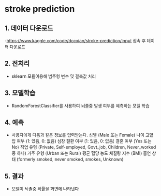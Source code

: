 # stroke prediction

## 1. 데이터 다운로드
-https://www.kaggle.com/code/docxian/stroke-prediction/input 접속 후 데이터 다운로드

## 2. 전처리
- sklearn 모듈이용해 범주형 변수 및 결측값 처리

## 3. 모델학습
- RandomForestClassifier를 사용하여 뇌졸중 발생 여부를 예측하는 모델 학습

## 4. 예측
- 사용자에게 다음과 같은 정보를 입력받는다.
  성별 (Male 또는 Female)
  나이
  고혈압 여부 (1: 있음, 0: 없음)
  심장 질환 여부 (1: 있음, 0: 없음)
  결혼 여부 (Yes 또는 No)
  직업 유형 (Private, Self-employed, Govt_job, Children, Never_worked 중 하나)
  거주 유형 (Urban 또는 Rural)
  평균 혈당 농도
  체질량 지수 (BMI)
  흡연 상태 (formerly smoked, never smoked, smokes, Unknown)

## 5. 결과
- 모델이 뇌졸중 확률을 화면에 나타낸다
